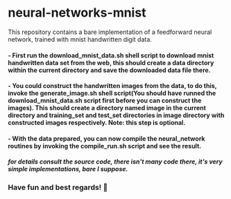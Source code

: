 # neural-networks-mnist
This repository contains a bare implementation of a feedforward neural network, trained with mnist handwritten digit data.

#### - First run the download_mnist_data.sh shell script to download mnist handwritten data set from the web, this should create a data directory within the current directory and save the downloaded data file there.
#### - You could construct the handwritten images from the data, to do this, invoke the generate_image.sh shell script(You should have runned the download_mnist_data.sh script first before you can construct the images). This should create a directory named image in the current directory and training_set and test_set directories in image directory with constructed images respectively. Note: this step is optional.
#### - With the data prepared, you can now compile the neural_network routines by invoking the compile_run.sh script and see the result.

##### for details consult the source code, there isn't many code there, it's very simple implementations, bare I suppose.

### Have fun and best regards! 🍰

